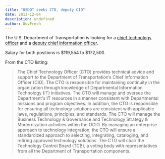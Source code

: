 ```yaml
---
title: "USDOT seeks CTO, deputy CIO"
date: 2013-12-04
description: undefined
author: GovFresh
---
```


The U.S. Department of Transportation is looking for a <a href="https://www.usajobs.gov/GetJob/ViewDetails/356549200">chief technology officer</a> and a <a href="https://www.usajobs.gov/GetJob/ViewDetails/356613500">deputy chief information officer</a>.

Salary for both positions is $119,554 to $172,500.

From the CTO listing:

<blockquote>The Chief Technology Officer (CTO) provides technical advice and support to the Department of Transportation’s Chief Information Officer (CIO).  The CTO is responsible for maintaining continuity in the organization through knowledge of Departmental Information Technology (IT) initiatives.  The CTO will manage and oversee the Department's IT resources in a manner consistent with Departmental missions and program objectives.  In addition, the CTO is responsible for ensuring all technology solutions are consistent with applicable laws, regulations, principles, and standards.  The CTO will manage the Business Technology &amp; Governance and Technology Strategy &amp; Modernization activities within the OCIO.  By managing an enterprise approach to technology integration, the CTO will ensure a standardized approach to selecting, integrating, cataloging, and retiring approved technology solutions. The CTO will chair the Technology Control Board (TCB), a voting body with representatives from all the Department of Transportation components.
</blockquote>




